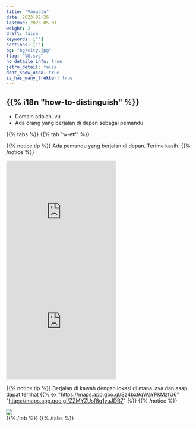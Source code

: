 ```yaml
---
title: "Vanuatu"
date: 2023-02-26
lastmod: 2023-05-01
weight: 2
draft: false
keywords: [""]
sections: [""]
bg: "bg/city.jpg"
flag: "VU.svg"
no_detaile_info: true
jetro_detail: false
dont_show_usda: true
is_has_many_trekker: true
---
```


<div class="main-desciption country-description">
    <h2 class="section-title">{{% i18n "how-to-distinguish" %}}</h2>
    <ul class="rule-list">
        <li>Domain adalah .vu</li>
        <li>Ada orang yang berjalan di depan sebagai pemandu</li>
    </ul>
</div>

{{% tabs %}}
{{% tab "w-etf" %}}


{{% notice tip %}}
Ada pemandu yang berjalan di depan. Terima kasih.
{{% /notice %}}
<div class="googlemap-if">
<iframe src="https://www.google.com/maps/embed?pb=!4v1685047835470!6m8!1m7!1sCF3_VNzlSKEYZUF37FzpLw!2m2!1d-16.26153953219388!2d168.1865441090426!3f9.824664345565452!4f-16.996343372250365!5f0.7237900267763412" width="295" height="295" style="border:0;" allowfullscreen="" loading="lazy" referrerpolicy="no-referrer-when-downgrade"></iframe>
<iframe src="https://www.google.com/maps/embed?pb=!4v1685047885476!6m8!1m7!1s_B5L1fP-zRlHL62OM1jNMA!2m2!1d-16.25896235374018!2d168.2545363115354!3f112.1140436902644!4f-4.6456743893584616!5f1.6647983662564774" width="295" height="295" style="border:0;" allowfullscreen="" loading="lazy" referrerpolicy="no-referrer-when-downgrade"></iframe>
</div>

{{% notice tip %}}
Berjalan di kawah dengan lokasi di mana lava dan asap dapat terlihat {{% ex "https://maps.app.goo.gl/Sz4bx9qWaYPkMzfU6" "https://maps.app.goo.gl/ZZMYZUsf8g1yuJDB7" %}}
{{% /notice %}}
<div class="googlemap-if">
<img src="/rule/oceania/vanuatu/marum_sept_2009.jpg">
</div>
{{% /tab %}}
{{% /tabs  %}}
